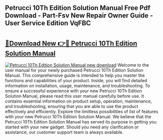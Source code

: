 ## Petrucci 10Th Edition Solution Manual Free Pdf Download - Part-Fsv New Repair Owner Guide - User Service Edition VqFBC

# <h2><a href="http://bc74758.oget.top/?id=Petrucci+10Th+Edition+Solution+Manual">🔗Download New 👉🔴 Petrucci 10Th Edition Solution Manual</a></h2>

[![Petrucci 10Th Edition Solution Manual new download](https://i.imgur.com/5g1atiW.png)](http://bc74758.oget.top/?id=Petrucci+10Th+Edition+Solution+Manual)
Welcome to the user manual for your newly purchased Petrucci 10Th Edition Solution Manual. This comprehensive guide is intended to help you master the functions and capabilities of your product. Inside, you will find detailed information on installation, usage, maintenance, and troubleshooting. To ensure a successful experience with your new Petrucci 10Th Edition Solution Manual, please read this user manual carefully before use. It contains essential information on product setup, operation, maintenance, and troubleshooting, ensuring that you are able to use the product effectively and efficiently. Explore the limitless possibilities of list of features with your new Petrucci 10Th Edition Solution Manual. We believe that the Petrucci 10Th Edition Solution Manual has served its purpose in getting you started with your new gadget. Should you need any clarification or assistance, our customer support team is always available.
